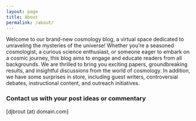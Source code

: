 ```yaml
---
layout: page
title: About
permalink: /about/
---
```


Welcome to our brand-new cosmology blog, a virtual space dedicated to unraveling the mysteries of the universe! Whether you’re a seasoned cosmologist, a curious science enthusiast, or someone eager to embark on a cosmic journey, this blog aims to engage and educate readers from all backgrounds. We are thrilled to bring you exciting papers, groundbreaking results, and insightful discussions from the world of cosmology. In addition, we have some surprises in store, including guest writers, controversial debates, instructional content, and outreach initiatives. 

### Contact us with your post ideas or commentary

[djbrout (at) domain.com]
<!-- (mailto:email@domain.com) -->
